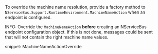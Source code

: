 To override the machine name resolution, provide a factory method to `NServiceBus.Support.RuntimeEnvironment.MachineNameAction` when an endpoint is configured.

INFO: Override the `MachineNameAction` **before** creating an NServiceBus endpoint configuration object. If this is not done, messages could be sent that will not contain the right machine name values.

snippet: MachineNameActionOverride